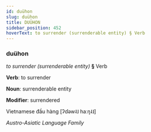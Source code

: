 ```yaml
---
id: duühon
slug: duühon
title: DUÜHON
sidebar_position: 452
hoverText: to surrender (surrenderable entity) § Verb
---
```


### duühon

*to surrender (surrenderable entity)* **§** Verb

**Verb**: to surrender

**Noun**: surrenderable entity

**Modifier**: surrendered

Vietnamese đầu hàng [ʔɗəw˨˩ haːŋ˨˩]

*Austro-Asiatic Language Family*
